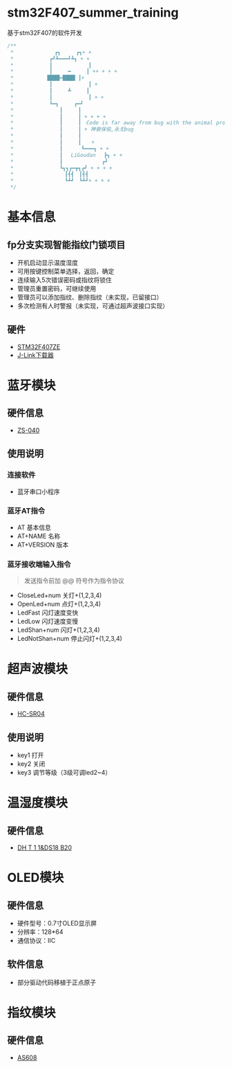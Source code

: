 # stm32F407_summer_training
基于stm32F407的软件开发

```c
/**
 *　　　　　　　　┏┓　　　┏┓+ +
 *　　　　　　　┏┛┻━━━┛┻┓ + +
 *　　　　　　　┃　　　　　　　┃ 　
 *　　　　　　　┃　　　━　　　┃ ++ + + +
 *　　　　　　 ████━████ ┃+
 *　　　　　　　┃　　　　　　　┃ +
 *　　　　　　　┃　　　┻　　　┃
 *　　　　　　　┃　　　　　　　┃ + +
 *　　　　　　　┗━┓　　　┏━┛
 *　　　　　　　　　┃　　　┃　　　　　　　　　　　
 *　　　　　　　　　┃　　　┃ + + + +
 *　　　　　　　　　┃　　　┃　Code is far away from bug with the animal protecting　　　　　　　
 *　　　　　　　　　┃　　　┃ + 神兽保佑,永无bug　　
 *　　　　　　　　　┃　　　┃
 *　　　　　　　　　┃　　　┃　　+　　　　　　　　　
 *　　　　　　　　　┃　 　　┗━━━┓ + +
 *　　　　　　　　　┃ 　LiGoudan 　┣┓ + +
 *　　　　　　　　　┃ 　　　　　　　┏┛
 *　　　　　　　　　┗┓┓┏━┳┓┏┛ + + + +
 *　　　　　　　　　　┃┫┫　┃┫┫
 *　　　　　　　　　　┗┻┛　┗┻┛+ + + +
 */
```

# 基本信息
## fp分支实现智能指纹门锁项目
- 开机启动显示温度湿度
- 可用按键控制菜单选择，返回，确定
- 连续输入5次错误密码或指纹将锁住
- 管理员重置密码，可继续使用
- 管理员可以添加指纹、删除指纹（未实现，已留接口）
- 多次检测有人时警报（未实现，可通过超声波接口实现）
## 硬件
- [STM32F407ZE](https://s.taobao.com/search?q=STM32F407ZE&imgfile=&js=1&stats_click=search_radio_all%3A1&initiative_id=staobaoz_20210715&ie=utf8 "直达链接")
- [J-Link下载器](https://s.taobao.com/search?q=J-Link%E4%B8%8B%E8%BD%BD%E5%99%A8&imgfile=&js=1&stats_click=search_radio_all%3A1&initiative_id=staobaoz_20210715&ie=utf8 "直达链接")

# 蓝牙模块
## 硬件信息
- [ZS-040](https://s.taobao.com/search?q=ZS-040&imgfile=&js=1&stats_click=search_radio_all%3A1&initiative_id=staobaoz_20210715&ie=utf8 "直达链接")
## 使用说明
### 连接软件
- 蓝牙串口小程序

### 蓝牙AT指令
- AT  基本信息
- AT+NAME 名称
- AT+VERSION  版本

### 蓝牙接收端输入指令
> 发送指令前加 @@ 符号作为指令协议
- CloseLed+num  关灯+(1,2,3,4)
- OpenLed+num	  点灯+(1,2,3,4)
- LedFast 闪灯速度变快
- LedLow  闪灯速度变慢
- LedShan+num	  闪灯+(1,2,3,4)
- LedNotShan+num  停止闪灯+(1,2,3,4)
# 超声波模块
## 硬件信息
- [HC-SR04](https://s.taobao.com/search?q=HC-SR04&imgfile=&js=1&stats_click=search_radio_all%3A1&initiative_id=staobaoz_20210715&ie=utf8 "直达链接")
## 使用说明
- key1  打开
- key2  关闭
- key3 调节等级（3级可调led2~4）
# 温湿度模块
## 硬件信息
- [DH T 1 1&DS18 B20](https://s.taobao.com/search?q=DH+T+1+1%26DS18+B20&imgfile=&js=1&stats_click=search_radio_all%3A1&initiative_id=staobaoz_20210715&ie=utf8 "直达链接")
# OLED模块
## 硬件信息
- 硬件型号：0.7寸OLED显示屏
- 分辨率：128*64
- 通信协议：IIC
## 软件信息
- 部分驱动代码移植于正点原子

# 指纹模块
## 硬件信息
- [AS608](https://s.taobao.com/search?q=as608&imgfile=&commend=all&ssid=s5-e&search_type=item&sourceId=tb.index&spm=&ie=utf8&initiative_id=tbindexz_20170306 "直达链接")
